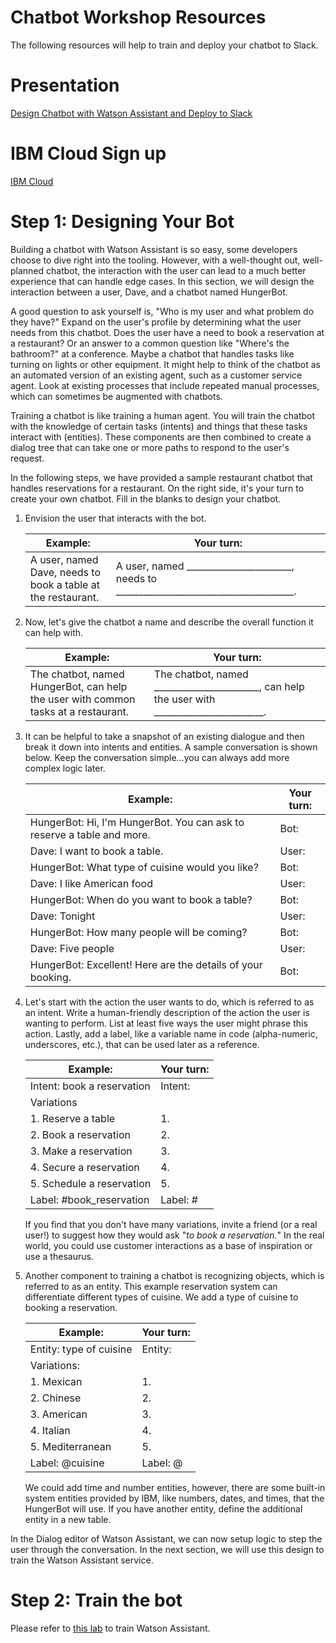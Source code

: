 # Chatbot Workshop Resources

The following resources will help to train and deploy your chatbot to Slack.

# Presentation
[Design Chatbot with Watson Assistant and Deploy to Slack](assets/ibm-watson-assistant-slack.pdf)

# IBM Cloud Sign up
[IBM Cloud](http://ibm.biz/slackchatbot070918)

# Step 1: Designing Your Bot

Building a chatbot with Watson Assistant is so easy, some developers choose to dive right into the tooling. However, with a well-thought out, well-planned chatbot, the interaction with the user can lead to a much better experience that can handle edge cases. In this section, we will design the interaction between a user, Dave, and a chatbot named HungerBot.

A good question to ask yourself is, "Who is my user and what problem do they have?" Expand on the user's profile by determining what the user needs from this chatbot. Does the user have a need to book a reservation at a restaurant? Or an answer to a common question like "Where's the bathroom?" at a conference. Maybe a chatbot that handles tasks like turning on lights or other equipment. It might help to think of the chatbot as an automated version of an existing agent, such as a customer service agent. Look at existing processes that include repeated manual processes, which can sometimes be augmented with chatbots.

Training a chatbot is like training a human agent. You will train the chatbot with the knowledge of certain tasks (intents) and things that these tasks interact with (entities). These components are then combined to create a dialog tree that can take one or more paths to respond to the user's request.

In the following steps, we have provided a sample restaurant chatbot that handles reservations for a restaurant. On the right side, it's your turn to create your own chatbot. Fill in the blanks to design your chatbot.

1. Envision the user that interacts with the bot.

    |Example:|Your turn:|
    |------------------------------------------------|------------------------------------------|
    |A user, named Dave, needs to book a table at the restaurant.|A user, named _______________________, needs to _______________________________________.|

2. Now, let's give the chatbot a name and describe the overall function it can help with.

    |Example:|Your turn:|
    |------------------------------------------------|-----------------------------------------|
    |The chatbot, named HungerBot, can help the user with common tasks at a restaurant.|The chatbot, named _______________________, can help the user with ________________________.|

3. It can be helpful to take a snapshot of an existing dialogue and then break it down into intents and entities. A sample conversation is shown below. Keep the conversation simple…you can always add more complex logic later.

    |Example:|Your turn:|
    |------------------------------------------------|-----------------------------------------|
    |HungerBot: Hi, I'm HungerBot. You can ask to reserve a table and more.|Bot: |
    |Dave: I want to book a table.|User: |
    |HungerBot: What type of cuisine would you like?|Bot: |
    |Dave: I like American food|User: |
    |HungerBot: When do you want to book a table?|Bot: |
    |Dave: Tonight|User: |
    |HungerBot: How many people will be coming?|Bot: |
    |Dave: Five people|User: |
    |HungerBot: Excellent! Here are the details of your booking.|Bot: |

4. Let's start with the action the user wants to do, which is referred to as an intent. Write a human-friendly description of the action the user is wanting to perform. List at least five ways the user might phrase this action. Lastly, add a label, like a variable name in code (alpha-numeric, underscores, etc.), that can be used later as a reference.

    |Example:|Your turn:|
    |------------------------------------------------|-----------------------------------------|
    |Intent: book a reservation|Intent: |
    |Variations||
    |1.  Reserve a table|1.|
    |2.  Book a reservation|2.|
    |3.  Make a reservation|3.|
    |4.  Secure a reservation|4.|
    |5.  Schedule a reservation|5.|
    |Label: #book_reservation|Label: #|

  	If you find that you don't have many variations, invite a friend (or a real user!) to suggest how they would ask "*to book a reservation.*" In the real world, you could use customer interactions as a base of inspiration or use a thesaurus.

5. Another component to training a chatbot is recognizing objects, which is referred to as an entity. This example reservation system can differentiate different types of cuisine. We add a type of cuisine to booking a reservation.

    |Example:|Your turn:|
    |------------------------------------------------|-----------------------------------------|
    |Entity: type of cuisine|Entity:|
    |Variations:||
    |1. Mexican|1.|
    |2. Chinese|2.|
    |3. American|3.|
    |4. Italian|4.|
    |5. Mediterranean|5.|
    |Label: @cuisine|Label: @|

    We could add time and number entities, however, there are some built-in system entities provided by IBM, like numbers, dates, and times, that the HungerBot will use. If you have another entity, define the additional entity in a new table.

In the Dialog editor of Watson Assistant, we can now setup logic to step the user through the conversation. In the next section, we will use this design to train the Watson Assistant service.
    
# Step 2: Train the bot

Please refer to [this lab](training.md) to train Watson Assistant.